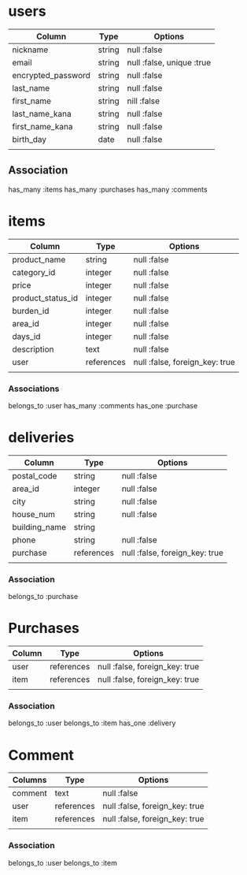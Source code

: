 # users
| Column             | Type   | Options                   |
| ------------------ | ------ | ------------------------- |
| nickname           | string | null :false               |
| email              | string | null :false, unique :true |
| encrypted_password | string | null :false               |
| last_name          | string | null :false               |
| first_name         | string | nill :false               |
| last_name_kana     | string | null :false               |
| first_name_kana    | string | null :false               |
| birth_day          | date   | null :false               |
|                    |        |                           |


## Association
has_many :items
has_many :purchases
has_many :comments


# items
| Column            | Type           | Options                        |
| ----------------- | -------------- | ------------------------------ |
| product_name      | string         | null :false                    |
| category_id       | integer        | null :false                    |
| price             | integer        | null :false                    |
| product_status_id | integer        | null :false                    |
| burden_id         | integer        | null :false                    |
| area_id           | integer        | null :false                    |
| days_id           | integer        | null :false                    |
| description       | text           | null :false                    |
| user              | references     | null :false, foreign_key: true |
|                   |                |                                |

### Associations
belongs_to :user
has_many   :comments
has_one    :purchase


# deliveries
| Column        | Type       | Options                        |
| ------------- | ---------- | ------------------------------ |
| postal_code   | string     | null :false                    |
| area_id       | integer    | null :false                    |
| city          | string     | null :false                    |
| house_num     | string     | null :false                    |
| building_name | string     |                                |
| phone         | string     | null :false                    |
| purchase      | references | null :false, foreign_key: true |
|               |            |                                |

### Association
belongs_to :purchase


# Purchases
| Column | Type       | Options                        |
| ------ | ---------- | ------------------------------ |
| user   | references | null :false, foreign_key: true |
| item   | references | null :false, foreign_key: true |
|        |            |                                |

### Association
belongs_to :user
belongs_to :item
has_one    :delivery


# Comment
| Columns | Type       | Options                        |
| ------- | ---------- | ------------------------------ |
| comment | text       | null :false                    |
| user    | references | null :false, foreign_key: true |
| item    | references | null :false, foreign_key: true |
|         |            |                                |

### Association
belongs_to :user
belongs_to :item
